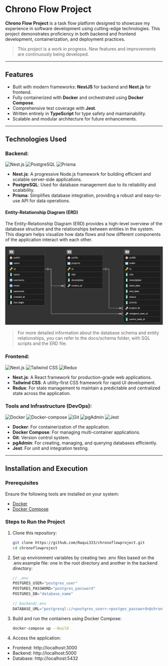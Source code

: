 # Chrono Flow Project

**Chrono Flow Project** is a task flow platform designed to showcase my experience in software development using cutting-edge technologies. This project demonstrates proficiency in both backend and frontend development, containerization, and deployment practices.

> This project is a work in progress. New features and improvements are continuously being developed.

---

## Features

- Built with modern frameworks: **NestJS** for backend and **Next.js** for frontend.
- Fully containerized with **Docker** and orchestrated using **Docker Compose**.
- Comprehensive test coverage with **Jest**.
- Written entirely in **TypeScript** for type safety and maintainability.
- Scalable and modular architecture for future enhancements.

---

## Technologies Used

### Backend:
![Nest.js](https://img.shields.io/badge/NestJS-E0234E?style=flat&logo=nestjs&logoColor=white)
![PostgreSQL](https://img.shields.io/badge/PostgreSQL-336791?style=flat&logo=postgresql&logoColor=white)
![Prisma](https://img.shields.io/badge/Prisma-%232D3748?style=flat&logo=prisma)

- **Nest.js**: A progressive Node.js framework for building efficient and scalable server-side applications.
- **PostgreSQL**: Used for database management due to its reliability and scalability.
- **Prisma**: Simplifies database integration, providing a robust and easy-to-use API for data operations.

#### Entity-Relationship Diagram (ERD)
The Entity-Relationship Diagram (ERD) provides a high-level overview of the database structure and the relationships between entities in the system. This diagram helps visualize how data flows and how different components of the application interact with each other.

![ERD](docs/erd.png)

> For more detailed information about the database schema and entity relationships, you can refer to the docs/schema folder, with SQL scripts and the ERD file.

### Frontend:
![Next.js](https://img.shields.io/badge/Next.js-545454?style=flat&logo=next.js&logoColor=white)
![Tailwind CSS](https://img.shields.io/badge/Tailwind%20CSS-38B2AC?style=flat&logo=tailwind-css&logoColor=white)
![Redux](https://img.shields.io/badge/Redux-764ABC?style=flat&logo=redux&logoColor=white)

- **Next.js**: A React framework for production-grade web applications.
- **Tailwind CSS**: A utility-first CSS framework for rapid UI development.
- **Redux**: For state management to maintain a predictable and centralized state across the application.
  
### Tools and Infrastructure (DevOps):
![Docker](https://img.shields.io/badge/Docker-2496ED?style=flat&logo=docker&logoColor=white)
![Docker-compose](https://img.shields.io/badge/Docker%20Compose-2496ED?style=flat&logo=docker&logoColor=white)
![Git](https://img.shields.io/badge/Git-F05032?style=flat&logo=git&logoColor=white)
![pgAdmin](https://img.shields.io/badge/pgAdmin-336791?style=flat&logo=postgresql&logoColor=white)
![Jest](https://img.shields.io/badge/Jest-C21325?style=flat&logo=jest&logoColor=white)
    
- **Docker**: For containerization of the application.
- **Docker Compose**: For managing multi-container applications.
- **Git**: Version control system.
- **pgAdmin**: For creating, managing, and querying databases efficiently.
- **Jest**: For unit and integration testing.

---

## Installation and Execution

### Prerequisites

Ensure the following tools are installed on your system:
- [Docker](https://www.docker.com/)
- [Docker Compose](https://docs.docker.com/compose/)

### Steps to Run the Project

1. Clone this repository:
   ```bash
   git clone https://github.com/Raqui333/chronoflowproject.git
   cd chronoflowproject
   ```
2. Set up environment variables by creating two .env files based on the .env.example file: one in the root directory and another in the backend directory:
   ```javascript
   // .env
   POSTGRES_USER="postgres_user"
   POSTGRES_PASSWORD="postgres_password"
   POSTGRES_DB="database_name"
   ```

   ```javascript
   // backend/.env
   DATABASE_URL="postgresql://<postgres_user>:<postges_password>@chronoflownetwork:5432/database_name"
   ```

3. Build and run the containers using Docker Compose:
   ```bash
   docker-compose up --build
   ```
4. Access the application:
- Frontend: http://localhost:3000
- Backend: http://localhost:5000
- Database: http://localhost:5432